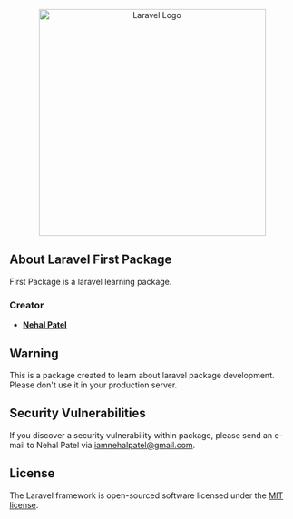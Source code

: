 <p align="center"><a href="https://laravel.com" target="_blank"><img src="https://raw.githubusercontent.com/laravel/art/master/logo-lockup/5%20SVG/2%20CMYK/1%20Full%20Color/laravel-logolockup-cmyk-red.svg" width="400" alt="Laravel Logo"></a></p>

## About Laravel First Package

First Package is a laravel learning package. 

### Creator

- **[Nehal Patel](https://nehalpatel.in/)**

## Warning
This is a package created to learn about laravel package development. Please don't use it in your production server. 

## Security Vulnerabilities

If you discover a security vulnerability within package, please send an e-mail to Nehal Patel via [iamnehalpatel@gmail.com](mailto:iamnehalpatel@gmail.com).

## License

The Laravel framework is open-sourced software licensed under the [MIT license](https://opensource.org/licenses/MIT).
